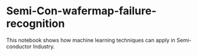 # Semi-Con-wafermap-failure-recognition
This notebook shows how machine learning techniques can apply in Semi-conductor Industry.
